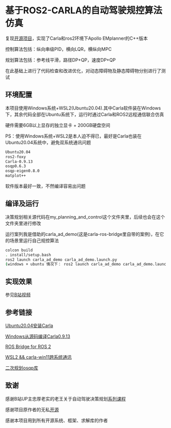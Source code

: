 # 基于ROS2-CARLA的自动驾驶规控算法仿真
复现[开源项目](https://github.com/GoGoGo13579/Planning-and-Control-based-on-Carla-and-ROS2)，实现了Carla和ros2环境下Apollo EMplanner的C++版本

控制算法包括：纵向串级PID，横向LQR，横纵向MPC

规划算法包括：参考线平滑，路径DP+QP，速度DP+QP

在此基础上进行了代码检查和改进优化，对动态障碍物及静态障碍物分别进行了测试

## 环境配置
本项目使用Windows系统+WSL2(Ubuntu20.04).其中Carla软件装在Windows下，其余代码全部在Ubuntu系统下，运行时通过Carla和ROS2远程通信联合仿真

硬件需要6GB以上显存的独立显卡 + 200GB硬盘空间

PS：使用Windows系统+WSL2是本人迫不得已，最好是Carla也装在Ubuntu20.04系统中，避免双系统通讯问题
```bash
Ubuntu20.04
ros2-foxy
Carla-0.9.13
osqp0.6.3
osqp-eigen0.8.0
matplot++
```
软件版本最好一致，不然编译容易出问题

## 编译及运行
决策规划相关源代码在my_planning_and_control这个文件夹里，后续也会在这个文件夹里进行修改

运行案列我是借助的carla_ad_demo(这是carla-ros-bridge里自带的案例)，在它的场景里运行自己规控算法

```bash
colcon build
. install/setup.bash
ros2 launch carla_ad_demo carla_ad_demo.launch.py
(windows + ubuntu 情况下： ros2 launch carla_ad_demo carla_ad_demo.launch.py host:=172.xx.xxx.x)
```

## 实现效果
参见[B站视频](https://www.bilibili.com/video/BV1bT421e7CM/?share_source=copy_web&vd_source=c6672cbc9ac3f70466950e7ef1e8855a)

## 参考链接
[Ubuntu20.04安装Carla](https://blog.csdn.net/m0_61772308/article/details/131590593#:~:text=%E8%AF%A5%E6%96%87%E4%BB%B6%E8%AE%B0%E5%BD%95Ubunt)

[Windows从源码编译Carla0.9.13](https://zhuanlan.zhihu.com/p/668593156#:~:text=%E6%9C%AC%E6%96%87%E4%BB%8B%E7%BB%8D%E4%BA%86%E5%A6%82%E4%BD%95%E5%9C%A8Wi)

[ROS Bridge for ROS 2](https://carla.readthedocs.io/projects/ros-bridge/en/latest/ros_installation_ros2/#:~:text=Learn%20how%20to%20install%20the%20ROS%20bridge%20on%20Linux%20for)

[WSL2 && carla-win11跨系统通讯](https://blog.csdn.net/steven_ysh/article/details/125994191#:~:text=%E6%96%87%E7%AB%A0%E6%B5%8F%E8%A7%88%E9%98%85%E8%AF%BB2.6k)

[二次规划osqp库](https://blog.csdn.net/qjj18776858511/article/details/125963379)

## 致谢
感谢B站UP主忠厚老实的老王关于自动驾驶决策规划[系列课程](https://space.bilibili.com/287989852)

感谢项目原作者的无私[开源](https://github.com/GoGoGo13579/Planning-and-Control-based-on-Carla-and-ROS2)

感谢本项目用到所有开源系统、框架、求解库的作者

